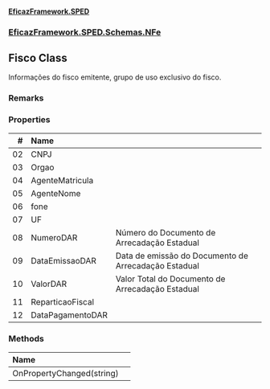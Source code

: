 #### [EficazFramework.SPED](EficazFrameworkSPED.md 'EficazFramework SPED')
### [EficazFramework.SPED.Schemas.NFe](EficazFramework.SPED.Schemas.NFe.md 'EficazFramework.SPED.Schemas.NFe')

## Fisco Class

Informações do fisco emitente, grupo de uso exclusivo do fisco.

### Remarks
### Properties

| # | Name | |
| ---: | :--- | :--- |
| 02 | CNPJ |  |
| 03 | Orgao |  |
| 04 | AgenteMatricula |  |
| 05 | AgenteNome |  |
| 06 | fone |  |
| 07 | UF |  |
| 08 | NumeroDAR | Número do Documento de Arrecadação Estadual |
| 09 | DataEmissaoDAR | Data de emissão do Documento de Arrecadação Estadual |
| 10 | ValorDAR | Valor Total do Documento de Arrecadação Estadual |
| 11 | ReparticaoFiscal |  |
| 12 | DataPagamentoDAR |  |
### Methods

| Name | |
| :--- | :--- |
| OnPropertyChanged(string) |  |
